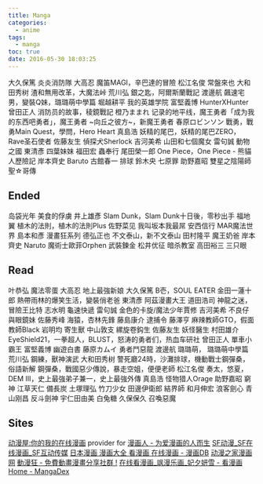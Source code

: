 ```yaml
---
title: Manga
categories:
  - anime
tags:
  - manga
toc: true
date: 2016-05-30 18:03:25
---
```


大久保篤 炎炎消防隊
大高忍 魔笛MAGI，辛巴達的冒險
松江名俊 常盤來也
大和田秀树 渣和無用改革，大魔法峠
荒川弘 銀之匙，阿爾斯蘭戰記
渡邊航 飆速宅男，變裝Q妹，璐璐萌中學篇
堀越耕平 我的英雄学院
富堅義博 HunterXHunter
曾田正人 消防员的故事，稜鏡戰記
橙乃ままれ 记录的地平线，魔王勇者「成为我的东西吧勇者」，魔王勇者 ~向丘之彼方~，新魔王勇者
春原ロビンソン 戰勇，戰勇Main Quest，學問，Hero Heart
真島浩 妖精的尾巴，妖精的尾巴ZERO，Rave圣石使者
佐藤友生 偵探犬Sherlock
吉河美希 山田和七個魔女
雷句誠 動物之國
東清彥 四葉妹妹
福田宏 蟲奉行
尾田榮一郎 One Piece，One Piece - 熊貓人歷險記
岸本齊史 Baruto
古館春一 排球
鈴木央 七原罪
助野嘉昭 雙星之陰陽師
聖☆哥傳

## Ended

岛袋光年 美食的俘虜
井上雄彥 Slam Dunk，Slam Dunk十日後，零秒出手
福地翼 植木的法則，植木的法則Plus
佐野菜见 我叫坂本我最屌
安西信行 MAR魔法世界
島本和彥 漫畫狂系列
德弘正也 不文泰山，新不文泰山
田村隆平 魔王奶爸
岸本齊史 Naruto
魔術士歐菲Orphen
武裝鍊金
松井优征 暗杀教室
高田裕三 三只眼

## Read

叶恭弘 魔法零蛋
大高忍 地上最強新娘
大久保篤 B壱，SOUL EATER
金田一蓮十郎 熱帶雨林的爆笑生活，變裝俏老爸
東清彥 阿茲漫畫大王
道田浩司 神龍之迷，冒險王比特
志水明 龜速快遞
雷句誠 金色的卡旋/魔法少年賈修
吉河美希 不良仔與眼鏡妹
佐藤秀峰 海猿，杏林先鋒
藤島康介 逮捕令
藤澤亨 麻辣教師GTO，假面教師Black
岩明均 寄生獸
中山敦支 縲旋卷鈎生
佐藤友生 妖怪醫生
村田雄介 EyeShield21，一拳超人，BLUST，怒涛的勇者们，热血车研社
曾田正人 單車小霸王
富堅義博 幽遊白書
藤原カムイ 勇者鬥惡龍
渡邊航 璐璐萌， 璐璐萌中學篇
荒川弘 鋼練，獸神演武
大和田秀树 警死廳24時，沙灘排球，機動戰士鋼彈桑，俗語新解 鋼彈桑，戰國惡少傳說，暴走空姐，便便老師
松江名俊 奏太，悠夏，DEM III，史上最強弟子兼一，史上最強外傳
真島浩 怪物猎人Orage
助野嘉昭 窮神
江草天仁 備長炭
土塚理弘 竹刀少女
田邊伊衛郎 結界師
和月伸宏 浪客劍心
青山刚昌 反斗劍神
宇仁田由美 白兔糖
久保保久 召喚惡魔

## Sites

[动漫屋:你的我的在线漫画](http://www.dm5.com/) provider for [漫画人 - 为爱漫画的人而生](http://www.manhuaren.com/)
[SF动漫_SF在线漫画_SF互动传媒](http://comic.sfacg.com/)
[日本漫画 漫画大全 看漫画 在线漫画 - 漫画DB](https://www.manhuadb.com/)
[动漫之家漫画网](http://manhua.dmzj.com/)
[動漫狂 - 免費動畫漫畫分享社群 !](http://www.cartoonmad.com/)
[在线看漫画_飒漫乐画_妃夕妍雪 - 看漫画](http://www.ikanman.com/)
[Home - MangaDex](https://mangadex.org/)

